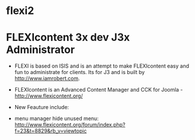 flexi2
=====

FLEXIcontent 3x dev J3x Administrator
=====

+ FLEXI is based on ISIS and is an attempt to make FLEXIcontent easy and fun to administrate for clients. Its for J3 and is built by http://www.iamrobert.com.


+ FLEXIcontent is an Advanced Content Manager and CCK for Joomla - http://www.flexicontent.org/

+ New Feauture include:
+ menu manager hide unused menu: http://www.flexicontent.org/forum/index.php?f=23&t=8829&rb_v=viewtopic


